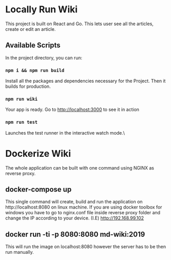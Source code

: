 # Locally Run Wiki 

This project is built on React and Go. This lets user see all the articles, create or edit an article.

## Available Scripts

In the project directory, you can run:

### `npm i && npm run build`

Install all the packages and dependencies necessary for the Project.
Then it builds for production.

### `npm run wiki`

Your app is ready. Go to
[http://localhost:3000](http://localhost:3000) to see it in action

### `npm run test`

Launches the test runner in the interactive watch mode.\

# Dockerize Wiki
The whole application can be built with one command using NGINX as reverse proxy.

## docker-compose up
This single command will create, build and run the application on http://localhost:8080 on linux machine. 
If you are using docker toolbox for windows you have to go to nginx.conf file inside reverse proxy folder and change the IP according to your device. (I.E) http://192.168.99.102


## docker run -ti -p 8080:8080 md-wiki:2019
This will run the image on localhost:8080 however the server has to be then run manually.
